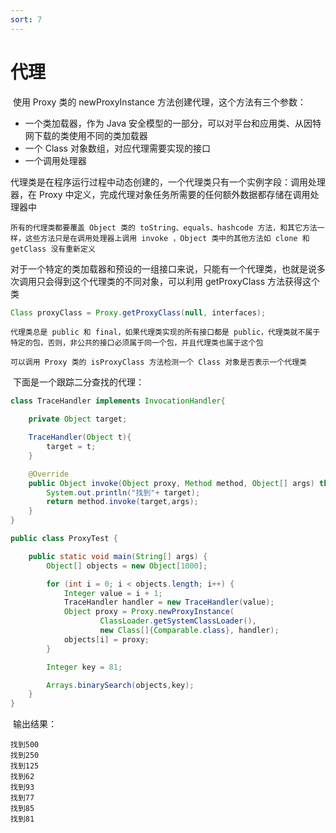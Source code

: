 ```yaml
---
sort: 7
---
```


# 代理

​	使用 Proxy 类的 newProxyInstance 方法创建代理，这个方法有三个参数：

- 一个类加载器，作为 Java 安全模型的一部分，可以对平台和应用类、从因特网下载的类使用不同的类加载器
- 一个 Class 对象数组，对应代理需要实现的接口
- 一个调用处理器

​	代理类是在程序运行过程中动态创建的，一个代理类只有一个实例字段：调用处理器，在 Proxy 中定义，完成代理对象任务所需要的任何额外数据都存储在调用处理器中

```tip
所有的代理类都要覆盖 Object 类的 toString、equals、hashcode 方法，和其它方法一样，这些方法只是在调用处理器上调用 invoke ，Object 类中的其他方法如 clone 和 getClass 没有重新定义
```

​	对于一个特定的类加载器和预设的一组接口来说，只能有一个代理类，也就是说多次调用只会得到这个代理类的不同对象，可以利用 getProxyClass 方法获得这个类

```java
Class proxyClass = Proxy.getProxyClass(null, interfaces);
```

```note
代理类总是 public 和 final，如果代理类实现的所有接口都是 public，代理类就不属于特定的包，否则，非公共的接口必须属于同一个包，并且代理类也属于这个包
```

```tip
可以调用 Proxy 类的 isProxyClass 方法检测一个 Class 对象是否表示一个代理类
```

​	下面是一个跟踪二分查找的代理：

```java
class TraceHandler implements InvocationHandler{

    private Object target;

    TraceHandler(Object t){
        target = t;
    }

    @Override
    public Object invoke(Object proxy, Method method, Object[] args) throws Throwable {
        System.out.println("找到"+ target);
        return method.invoke(target,args);
    }
}

public class ProxyTest {

    public static void main(String[] args) {
        Object[] objects = new Object[1000];

        for (int i = 0; i < objects.length; i++) {
            Integer value = i + 1;
            TraceHandler handler = new TraceHandler(value);
            Object proxy = Proxy.newProxyInstance(
                    ClassLoader.getSystemClassLoader(),
                    new Class[]{Comparable.class}, handler);
            objects[i] = proxy;
        }

        Integer key = 81;

        Arrays.binarySearch(objects,key);
    }
}
```

​	输出结果：

```shell
找到500
找到250
找到125
找到62
找到93
找到77
找到85
找到81
```

